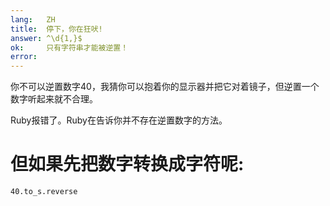 ```yaml
---
lang:   ZH
title:  停下，你在狂吠!
answer: ^\d{1,}$
ok:     只有字符串才能被逆置！
error:  
---
```


你不可以逆置数字40，我猜你可以抱着你的显示器并把它对着镜子，但逆置一个数字听起来就不合理。

Ruby报错了。Ruby在告诉你并不存在逆置数字的方法。

但如果先把数字转换成字符呢:
=
    40.to_s.reverse
